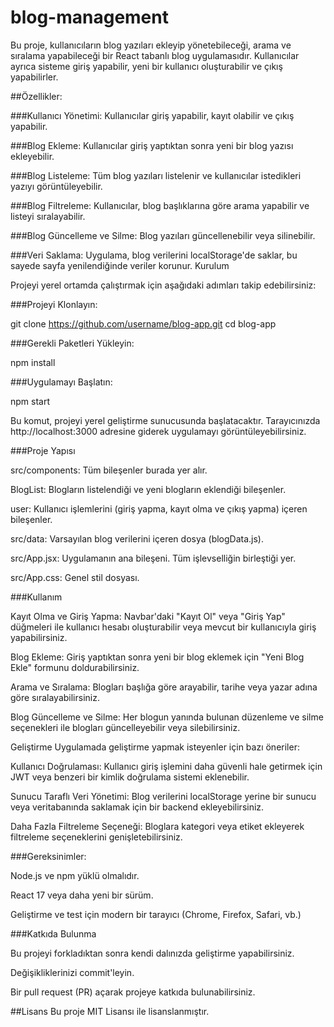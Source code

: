 # blog-management

Bu proje, kullanıcıların blog yazıları ekleyip yönetebileceği, arama ve sıralama yapabileceği bir React tabanlı blog uygulamasıdır. Kullanıcılar ayrıca sisteme giriş yapabilir, yeni bir kullanıcı oluşturabilir ve çıkış yapabilirler.

##Özellikler:

###Kullanıcı Yönetimi: Kullanıcılar giriş yapabilir, kayıt olabilir ve çıkış yapabilir.

###Blog Ekleme: Kullanıcılar giriş yaptıktan sonra yeni bir blog yazısı ekleyebilir.

###Blog Listeleme: Tüm blog yazıları listelenir ve kullanıcılar istedikleri yazıyı görüntüleyebilir.

###Blog Filtreleme: Kullanıcılar, blog başlıklarına göre arama yapabilir ve listeyi sıralayabilir.

###Blog Güncelleme ve Silme: Blog yazıları güncellenebilir veya silinebilir.

###Veri Saklama: Uygulama, blog verilerini localStorage'de saklar, bu sayede sayfa yenilendiğinde veriler korunur.
Kurulum

Projeyi yerel ortamda çalıştırmak için aşağıdaki adımları takip edebilirsiniz:

###Projeyi Klonlayın:

git clone https://github.com/username/blog-app.git
cd blog-app

###Gerekli Paketleri Yükleyin:

npm install

###Uygulamayı Başlatın:

npm start

Bu komut, projeyi yerel geliştirme sunucusunda başlatacaktır. Tarayıcınızda http://localhost:3000 adresine giderek uygulamayı görüntüleyebilirsiniz.

###Proje Yapısı

src/components: Tüm bileşenler burada yer alır.

BlogList: Blogların listelendiği ve yeni blogların eklendiği bileşenler.

user: Kullanıcı işlemlerini (giriş yapma, kayıt olma ve çıkış yapma) içeren bileşenler.

src/data: Varsayılan blog verilerini içeren dosya (blogData.js).

src/App.jsx: Uygulamanın ana bileşeni. Tüm işlevselliğin birleştiği yer.

src/App.css: Genel stil dosyası.

###Kullanım

Kayıt Olma ve Giriş Yapma: Navbar'daki "Kayıt Ol" veya "Giriş Yap" düğmeleri ile kullanıcı hesabı oluşturabilir veya mevcut bir kullanıcıyla giriş yapabilirsiniz.

Blog Ekleme: Giriş yaptıktan sonra yeni bir blog eklemek için "Yeni Blog Ekle" formunu doldurabilirsiniz.

Arama ve Sıralama: Blogları başlığa göre arayabilir, tarihe veya yazar adına göre sıralayabilirsiniz.

Blog Güncelleme ve Silme: Her blogun yanında bulunan düzenleme ve silme seçenekleri ile blogları güncelleyebilir veya silebilirsiniz.

Geliştirme
Uygulamada geliştirme yapmak isteyenler için bazı öneriler:

Kullanıcı Doğrulaması: Kullanıcı giriş işlemini daha güvenli hale getirmek için JWT veya benzeri bir kimlik doğrulama sistemi eklenebilir.

Sunucu Taraflı Veri Yönetimi: Blog verilerini localStorage yerine bir sunucu veya veritabanında saklamak için bir backend ekleyebilirsiniz.

Daha Fazla Filtreleme Seçeneği: Bloglara kategori veya etiket ekleyerek filtreleme seçeneklerini genişletebilirsiniz.


###Gereksinimler:

Node.js ve npm yüklü olmalıdır.

React 17 veya daha yeni bir sürüm.

Geliştirme ve test için modern bir tarayıcı (Chrome, Firefox, Safari, vb.)

###Katkıda Bulunma

Bu projeyi forkladıktan sonra kendi dalınızda geliştirme yapabilirsiniz.

Değişikliklerinizi commit'leyin.

Bir pull request (PR) açarak projeye katkıda bulunabilirsiniz.

##Lisans
Bu proje MIT Lisansı ile lisanslanmıştır.
